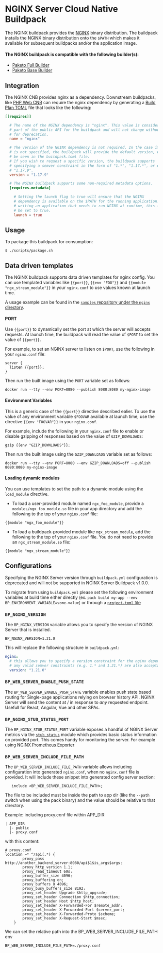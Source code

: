 # NGINX Server Cloud Native Buildpack

The NGINX buildpack provides the [NGINX](https://www.nginx.com/) binary distribution.
The buildpack installs the NGINX binary distribution onto the `$PATH` which
makes it available for subsequent buildpacks and/or the application image.

#### The NGINX buildpack is compatible with the following builder(s):
- [Paketo Full Builder](https://github.com/paketo-buildpacks/full-builder)
- [Paketo Base Builder](https://github.com/paketo-buildpacks/base-builder)

## Integration

The NGINX CNB provides nginx as a dependency. Downstream buildpacks, like
[PHP Web CNB](https://github.com/paketo-buildpacks/php-web) can require the nginx
dependency by generating a [Build Plan
TOML](https://github.com/buildpacks/spec/blob/master/buildpack.md#build-plan-toml)
file that looks like the following:

```toml
[[requires]]

  # The name of the NGINX dependency is "nginx". This value is considered
  # part of the public API for the buildpack and will not change without a plan
  # for deprecation.
  name = "nginx"

  # The version of the NGINX dependency is not required. In the case it
  # is not specified, the buildpack will provide the default version, which can
  # be seen in the buildpack.toml file.
  # If you wish to request a specific version, the buildpack supports
  # specifying a semver constraint in the form of "1.*", "1.17.*", or even
  # "1.17.9".
  version = "1.17.9"

  # The NGINX buildpack supports some non-required metadata options.
  [requires.metadata]

    # Setting the launch flag to true will ensure that the NGINX
    # dependency is available on the $PATH for the running application. If you are
    # writing an application that needs to run NGINX at runtime, this flag should
    # be set to true.
    launch = true
```

## Usage

To package this buildpack for consumption:

```
$ ./scripts/package.sh
```

## Data driven templates

The NGINX buildpack supports data driven templates for nginx config. You can
use templated variables like `{{port}}`, `{{env "FOO"}}` and `{{module
"ngx_stream_module"}}` in your `nginx.conf` to use values known at launch time.

A usage example can be found in the [`samples` repository under the `nginx`
directory](https://github.com/paketo-buildpacks/samples/tree/main/web-servers/nginx-sample).

#### PORT

Use `{{port}}` to dynamically set the port at which the server will accepts requests. At launch time, the buildpack will read the value of `$PORT` to set the value of `{{port}}`.

For example, to set an NGINX server to listen on `$PORT`, use the following in your `nginx.conf` file:

```
server {
  listen {{port}};
}
```

Then run the built image using the `PORT` variable set as follows:

```
docker run --tty --env PORT=8080 --publish 8080:8080 my-nginx-image
```

#### Environment Variables

This is a generic case of the `{{port}}` directive described ealier. To use the
value of any environment variable `$FOOVAR` available at launch time, use the
directive `{{env "FOOVAR"}}` in your `nginx.conf`.

For example, include the following in your `nginx.conf` file to enable or
disable gzipping of responses based on the value of `GZIP_DOWNLOADS`:

```
gzip {{env "GZIP_DOWNLOADS"}};
```

Then run the built image using the `GZIP_DOWNLOADS` variable set as follows:

```
docker run --tty --env PORT=8080 --env GZIP_DOWNLOADS=off --publish 8080:8080 my-nginx-image
```

#### Loading dynamic modules

You can use templates to set the path to a dynamic module using the
`load_module` directive.

* To load a user-provided module named `ngx_foo_module`, provide a
  `modules/ngx_foo_module.so` file in your app directory and add the following
  to the top of your `nginx.conf` file:

```
{{module "ngx_foo_module"}}
```

* To load a buildpack-provided module like `ngx_stream_module`, add the
  following to the top of your `nginx.conf` file. You do not need to provide an
  `ngx_stream_module.so` file:

```
{{module "ngx_stream_module"}}
```

## Configurations

Specifying the NGINX Server version through `buildpack.yml` configuration
is deprecated and will not be supported in NGINX Server Buildpack v1.0.0.

To migrate from using `buildpack.yml` please set the following environment
variables at build time either directly (ex. `pack build my-app --env
BP_ENVIRONMENT_VARIABLE=some-value`) or through a [`project.toml`
file](https://github.com/buildpacks/spec/blob/main/extensions/project-descriptor.md)

### `BP_NGINX_VERSION`
The `BP_NGINX_VERSION` variable allows you to specify the version of NGINX Server that is installed.

```shell
BP_NGINX_VERSION=1.21.0
```

This will replace the following structure in `buildpack.yml`:
```yaml
nginx:
  # this allows you to specify a version constraint for the nginx dependency
  # any valid semver constraints (e.g. 1.* and 1.21.*) are also acceptable
  version: "1.21.0"
```
### `BP_WEB_SERVER_ENABLE_PUSH_STATE`
The `BP_WEB_SERVER_ENABLE_PUSH_STATE` variable enables push state based routing for Single-page applications relying on browser history API.
NGINX Server will send the content at / in response to *any* requested endpoint.
Usefull for React, Angular, Vue and other SPAs.

### `BP_NGINX_STUB_STATUS_PORT`
The `BP_NGINX_STUB_STATUS_PORT` variable exposes a handful of NGINX Server metrics via the [`stub_status`](https://nginx.org/en/docs/http/ngx_http_stub_status_module.html#stub_status) module which provides basic status information on provided port.
This comes handy for monitoring the server. For example using [NGINX Prometheus Exporter](https://github.com/nginxinc/nginx-prometheus-exporter)

### `BP_WEB_SERVER_INCLUDE_FILE_PATH`
The `BP_WEB_SERVER_INCLUDE_FILE_PATH` variable allows including configuration into generated `nginx.conf`, when no `nginx.conf` file is provided.
It will include these snippet into generated config server section:

```
   include <BP_WEB_SERVER_INCLUDE_FILE_PATH>;
```

The file to be included must be inside the path to app dir (like the `--path` switch when using the pack binary) and the value should be relative to that directory.

Example: including proxy.conf file within APP_DIR

```
| APP_DIR
  |- public
  |- proxy.conf
```

with this content:
```
# proxy.conf
location ~* ^/api(.*) {
        proxy_pass  http://another_backend_server:8080/api$1$is_args$args;
        proxy_http_version 1.1;
        proxy_read_timeout 60s;
        proxy_buffer_size 4096;
        proxy_buffering on;
        proxy_buffers 8 4096;
        proxy_busy_buffers_size 8192;
        proxy_set_header Upgrade $http_upgrade;
        proxy_set_header Connection $http_connection;
        proxy_set_header Host $http_host;
        proxy_set_header X-Forwarded-For $remote_addr;
        proxy_set_header X-Forwarded-Port $server_port;
        proxy_set_header X-Forwarded-Proto $scheme;
        proxy_set_header X-Request-Start $msec;
    }
```

We can set the relative path into the BP_WEB_SERVER_INCLUDE_FILE_PATH env
```
BP_WEB_SERVER_INCLUDE_FILE_PATH=./proxy.conf
```